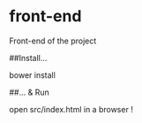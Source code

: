 # front-end
Front-end of the project

##Install...

bower install

##... & Run

open src/index.html in a browser !

